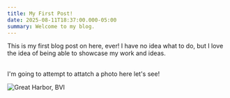 ```yaml
---
title: My First Post!
date: 2025-08-11T18:37:00.000-05:00
summary: Welcome to my blog.
---
```

This is my first blog post on here, ever! I have no idea what to do, but I love the idea of being able to showcase my work and ideas.

\
I'm going to attempt to attatch a photo here let's see!

![Great Harbor, BVI](/uploads/great-harbor-bvi.jpg "A photo from our drone overlooking Great Harbor, BVI. On the other side of that peninsula is Soggy Dollar Bar!")
